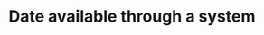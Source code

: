 ---
title: 'Date available through a system'
field: 'dc.date.available'
slug: 'dc-date-available'
description: 'Date or date range item became available to the public.'
comment: 'Date in YYYY-MM-DD format. At the very least you must enter the year, but month and day is better if possible. Note: using legacy “dc” namespace due to limitations with the DSpace institutional repository software.'
required: False
module: 'Status'
cluster: 'Global'
policy: 'Date. Single value only.'
layout: 'home'
---